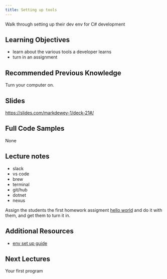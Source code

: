 ```yaml
---
title: Setting up tools
---
```


Walk through setting up their dev env for C# development

## Learning Objectives

- learn about the various tools a developer learns
- turn in an assignment

## Recommended Previous Knowledge

Turn your computer on.

## Slides

https://slides.com/markdewey-1/deck-21#/

## Full Code Samples

None

## Lecture notes

- slack
- vs code
- brew
- terminal
- git/hub
- dotnet
- nexus

Assign the students the first homework assigment [hello world](./homework.md) and do it with them, and get them to turn it in.

## Additional Resources

- [env set up guide](https://suncoast.io/handbook/tools/environment/)

## Next Lectures

Your first program
